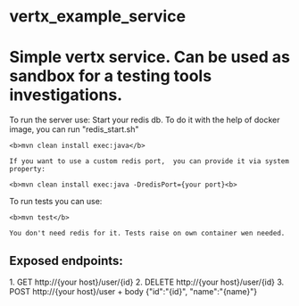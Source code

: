 # vertx_example_service

<h1>Simple vertx service. Can be used as sandbox for a testing tools investigations.</h1>

To run the server use:
    Start your redis db.
    To do it with the help of docker image, you can run "redis_start.sh"
    
    <b>mvn clean install exec:java</b>
    
    If you want to use a custom redis port,  you can provide it via system property:
    
    <b>mvn clean install exec:java -DredisPort={your port}<b>
    
To run tests you can use:

    <b>mvn test</b>

    You don't need redis for it. Tests raise on own container wen needed.

<h2>Exposed endpoints:</h2>
    1. GET http://{your host}/user/{id}
    2. DELETE http://{your host}/user/{id}
    3. POST http://{your host}/user + body {"id":"{id}", "name":"{name}"}
        

